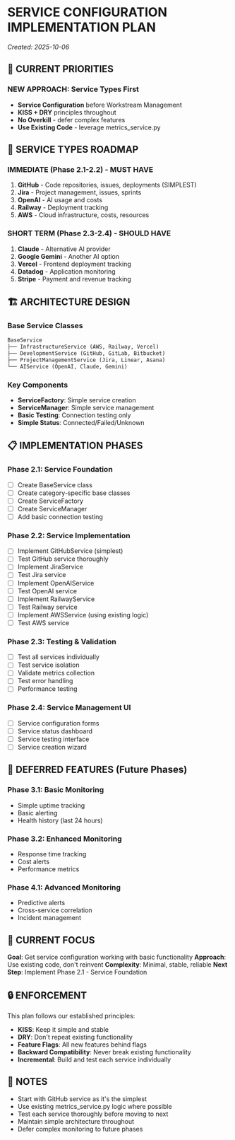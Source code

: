 # SERVICE CONFIGURATION IMPLEMENTATION PLAN
*Created: 2025-10-06*

## 🎯 **CURRENT PRIORITIES**

### **NEW APPROACH: Service Types First**
- **Service Configuration** before Workstream Management
- **KISS + DRY** principles throughout
- **No Overkill** - defer complex features
- **Use Existing Code** - leverage metrics_service.py

## 🚀 **SERVICE TYPES ROADMAP**

### **IMMEDIATE (Phase 2.1-2.2) - MUST HAVE**
1. **GitHub** - Code repositories, issues, deployments (SIMPLEST)
2. **Jira** - Project management, issues, sprints
3. **OpenAI** - AI usage and costs
4. **Railway** - Deployment tracking
5. **AWS** - Cloud infrastructure, costs, resources

### **SHORT TERM (Phase 2.3-2.4) - SHOULD HAVE**
1. **Claude** - Alternative AI provider
2. **Google Gemini** - Another AI option
3. **Vercel** - Frontend deployment tracking
4. **Datadog** - Application monitoring
5. **Stripe** - Payment and revenue tracking

## 🏗️ **ARCHITECTURE DESIGN**

### **Base Service Classes**
```python
BaseService
├── InfrastructureService (AWS, Railway, Vercel)
├── DevelopmentService (GitHub, GitLab, Bitbucket)
├── ProjectManagementService (Jira, Linear, Asana)
└── AIService (OpenAI, Claude, Gemini)
```

### **Key Components**
- **ServiceFactory**: Simple service creation
- **ServiceManager**: Simple service management
- **Basic Testing**: Connection testing only
- **Simple Status**: Connected/Failed/Unknown

## 📋 **IMPLEMENTATION PHASES**

### **Phase 2.1: Service Foundation**
- [ ] Create BaseService class
- [ ] Create category-specific base classes
- [ ] Create ServiceFactory
- [ ] Create ServiceManager
- [ ] Add basic connection testing

### **Phase 2.2: Service Implementation**
- [ ] Implement GitHubService (simplest)
- [ ] Test GitHub service thoroughly
- [ ] Implement JiraService
- [ ] Test Jira service
- [ ] Implement OpenAIService
- [ ] Test OpenAI service
- [ ] Implement RailwayService
- [ ] Test Railway service
- [ ] Implement AWSService (using existing logic)
- [ ] Test AWS service

### **Phase 2.3: Testing & Validation**
- [ ] Test all services individually
- [ ] Test service isolation
- [ ] Validate metrics collection
- [ ] Test error handling
- [ ] Performance testing

### **Phase 2.4: Service Management UI**
- [ ] Service configuration forms
- [ ] Service status dashboard
- [ ] Service testing interface
- [ ] Service creation wizard

## 🚫 **DEFERRED FEATURES (Future Phases)**

### **Phase 3.1: Basic Monitoring**
- Simple uptime tracking
- Basic alerting
- Health history (last 24 hours)

### **Phase 3.2: Enhanced Monitoring**
- Response time tracking
- Cost alerts
- Performance metrics

### **Phase 4.1: Advanced Monitoring**
- Predictive alerts
- Cross-service correlation
- Incident management

## 🎯 **CURRENT FOCUS**

**Goal**: Get service configuration working with basic functionality
**Approach**: Use existing code, don't reinvent
**Complexity**: Minimal, stable, reliable
**Next Step**: Implement Phase 2.1 - Service Foundation

## 🔒 **ENFORCEMENT**

This plan follows our established principles:
- **KISS**: Keep it simple and stable
- **DRY**: Don't repeat existing functionality
- **Feature Flags**: All new features behind flags
- **Backward Compatibility**: Never break existing functionality
- **Incremental**: Build and test each service individually

## 📝 **NOTES**

- Start with GitHub service as it's the simplest
- Use existing metrics_service.py logic where possible
- Test each service thoroughly before moving to next
- Maintain simple architecture throughout
- Defer complex monitoring to future phases
